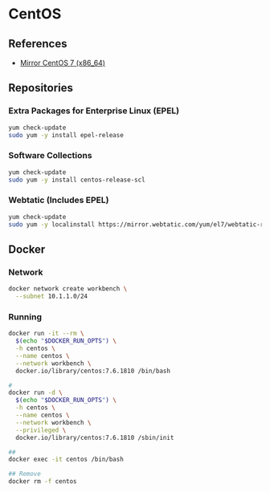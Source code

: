 # CentOS

## References

- [Mirror CentOS 7 (x86_64)](http://mirror.centos.org/centos/7/os/x86_64/Packages/)

## Repositories

### Extra Packages for Enterprise Linux (EPEL)

```sh
yum check-update
sudo yum -y install epel-release
```

### Software Collections

```sh
yum check-update
sudo yum -y install centos-release-scl
```

### Webtatic (Includes EPEL)

```sh
yum check-update
sudo yum -y localinstall https://mirror.webtatic.com/yum/el7/webtatic-release.rpm
```

## Docker

### Network

```sh
docker network create workbench \
  --subnet 10.1.1.0/24
```

### Running

```sh
docker run -it --rm \
  $(echo "$DOCKER_RUN_OPTS") \
  -h centos \
  --name centos \
  --network workbench \
  docker.io/library/centos:7.6.1810 /bin/bash

#
docker run -d \
  $(echo "$DOCKER_RUN_OPTS") \
  -h centos \
  --name centos \
  --network workbench \
  --privileged \
  docker.io/library/centos:7.6.1810 /sbin/init

##
docker exec -it centos /bin/bash

## Remove
docker rm -f centos
```
